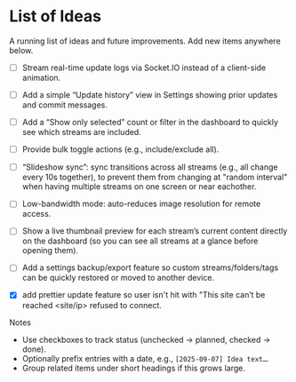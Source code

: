 # List of Ideas

A running list of ideas and future improvements. Add new items anywhere below.

- [ ] Stream real-time update logs via Socket.IO instead of a client-side animation.
- [ ] Add a simple “Update history” view in Settings showing prior updates and commit messages.
- [ ] Add a “Show only selected” count or filter in the dashboard to quickly see which streams are included.
- [ ] Provide bulk toggle actions (e.g., include/exclude all).
- [ ] “Slideshow sync”: sync transitions across all streams (e.g., all change every 10s together), to prevent them from changing at "random interval" when having multiple streams on one screen or near eachother.
- [ ] Low-bandwidth mode: auto-reduces image resolution for remote access.
- [ ] Show a live thumbnail preview for each stream’s current content directly on the dashboard (so you can see all streams at a glance before opening them).
- [ ] Add a settings backup/export feature so custom streams/folders/tags can be quickly restored or moved to another device.
- [x] add prettier update feature so user isn't hit with "This site can’t be reached <site/ip> refused to connect.


Notes
- Use checkboxes to track status (unchecked → planned, checked → done).
- Optionally prefix entries with a date, e.g., `[2025-09-07] Idea text…`.
- Group related items under short headings if this grows large.
